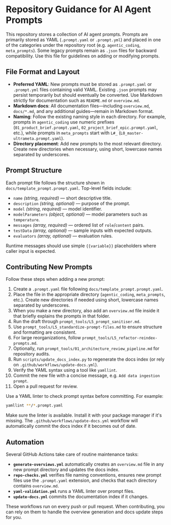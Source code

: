 # Repository Guidance for AI Agent Prompts

This repository stores a collection of AI agent prompts. Prompts are primarily
stored as YAML (`.prompt.yaml` or `.prompt.yml`) and placed in one of the
categories under the repository root (e.g. `agentic_coding`, `meta_prompts`).
Some legacy prompts remain as `.json` files for backward compatibility. Use this
file for guidelines on adding or modifying prompts.

## File Format and Layout

- **Preferred YAML**: New prompts must be stored as `.prompt.yaml` or
  `.prompt.yml` files containing valid YAML. Existing `.json` prompts may persist
  temporarily but should eventually be converted. Use Markdown strictly for
  documentation such as `README.md` or `overview.md`.
- **Markdown docs**: All documentation files—including `overview.md`, `docs/*.md`,
  and any additional guides—remain in Markdown format.
- **Naming**: Follow the existing naming style in each directory. For example,
  prompts in `agentic_coding` use numeric prefixes (`01_product_brief.prompt.yaml`,
  `02_project_brief_epic.prompt.yaml`, etc.), while prompts in `meta_prompts`
  start with `L#_` (`L0_master-ultrameta.prompt.yaml`).
- **Directory placement**: Add new prompts to the most relevant directory. Create
  new directories when necessary, using short, lowercase names separated by
  underscores.

## Prompt Structure

Each prompt file follows the structure shown in
`docs/template_prompt.prompt.yaml`. Top-level fields include:

- `name` *(string, required)* — short descriptive title.
- `description` *(string, optional)* — purpose of the prompt.
- `model` *(string, required)* — model identifier.
- `modelParameters` *(object, optional)* — model parameters such as `temperature`.
- `messages` *(array, required)* — ordered list of `role`/`content` pairs.
- `testData` *(array, optional)* — sample inputs with expected outputs.
- `evaluators` *(array, optional)* — evaluation rules.

Runtime messages should use simple `{{variable}}` placeholders where caller input
is expected.

## Contributing New Prompts

Follow these steps when adding a new prompt:

1. Create a `.prompt.yaml` file following `docs/template_prompt.prompt.yaml`.
1. Place the file in the appropriate directory (`agentic_coding`, `meta_prompts`, etc.). Create new directories if needed using short, lowercase names separated by underscores.
1. When you make a new directory, also add an `overview.md` file inside it that briefly explains the prompts in that folder.
1. Run the draft through `prompt_tools/L5_prompt_sanitiser.md`.
1. Use `prompt_tools/L5_standardize-prompt-files.md` to ensure structure and formatting are consistent.
1. For large reorganizations, follow `prompt_tools/L5_refactor-reindex-prompts.md`.
1. Optionally, run `prompt_tools/01_architecture_review_pipeline.md` for repository audits.
1. Run `scripts/update_docs_index.py` to regenerate the docs index (or rely on `.github/workflows/update-docs.yml`).
1. Verify the YAML syntax using a tool like `yamllint`.
1. Commit the new file with a concise message, e.g. `Add data ingestion prompt`.
1. Open a pull request for review.

Use a YAML linter to check prompt syntax before committing. For example:

```bash
yamllint **/*.prompt.yaml
```

Make sure the linter is available. Install it with your package manager if it's missing.
The `.github/workflows/update-docs.yml` workflow will automatically commit the docs index if it becomes out of date.

## Automation

Several GitHub Actions take care of routine maintenance tasks:

- **`generate-overviews.yml`** automatically creates an `overview.md` file in any new prompt directory and updates the docs index.
- **`repo-checks.yml`** verifies file naming conventions, ensures new prompt files use the `.prompt.yaml` extension, and checks that each directory contains `overview.md`.
- **`yaml-validation.yml`** runs a YAML linter over prompt files.
- **`update-docs.yml`** commits the documentation index if it changes.

These workflows run on every push or pull request. When contributing, you can rely on them to handle the overview generation and docs update steps for you.
